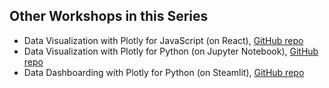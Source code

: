## Other Workshops in this Series
- Data Visualization with Plotly for JavaScript (on React), [GitHub repo](https://github.com/NYU-Shanghai-Data-Services/data-viz-javascript)
- Data Visualization with Plotly for Python (on Jupyter Notebook), [GitHub repo](https://github.com/NYU-Shanghai-Data-Services/data-viz-python-notebook)
- Data Dashboarding with Plotly for Python (on Steamlit), [GitHub repo](https://github.com/NYU-Shanghai-Data-Services/data-viz-python-web)
